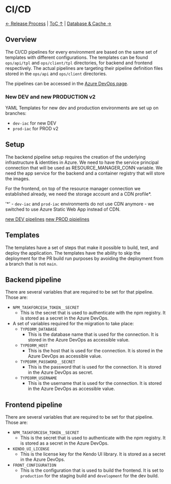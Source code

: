 CI/CD
================

[← Release Process](ReleaseProcess.md) | [ToC ↑](../README.md) | [Database & Cache →](DatabaseCache.md)

## Overview

The CI/CD pipelines for every environment are based on the same set of templates with different configurations. The templates can be found `ops/api/tpl` and `ops/client/tpl` directories, for backend and frontend respectively. The actual pipelines are targeting their pipeline definition files stored in the `ops/api` and `ops/client` directories.

The pipelines can be accessed in the [Azure DevOps page](https://dev.azure.com/mubadalacapital/Raven/_build).

### New DEV and new PRODUCTION v2

YAML Templates for new dev and production environments are set up on branches:
- `dev-iac` for new DEV
- `prod-iac` for PROD v2

## Setup

The backend pipeline setup requires the creation of the underlying infrastructure & identities in Azure. We need to have the service principal connection that will be used as RESOURCE_MANAGER_CONN variable. We need the app service for the backend and a container registry that will store the images.

For the frontend, on top of the resource manager connection we established already, we need the storage account and a CDN profile*.

'*' - `dev-iac` and `prod-iac` environments do not use CDN anymore - we switched to use Azure Static Web App instead of CDN.

[new DEV pipelines](https://dev.azure.com/mubadalacapital/Raven/_build?definitionScope=%5CDEV%20v2%20(Raven_IaC)%20in%20TestOneMubadala)
[new PROD pipielines](https://dev.azure.com/mubadalacapital/Raven/_build?definitionScope=%5CPROD%20v2%20(Raven_Prod_v2)%20in%20OneMubadala)
## Templates

The templates have a set of steps that make it possible to build, test, and deploy the application. The templates have the ability to skip the deployment for the PR build run purposes by avoiding the deployment from a branch that is not `main`.

## Backend pipeline 

There are several variables that are required to be set for that pipeline. Those are:

* `NPM_TASKFORCESH_TOKEN__SECRET`
  * This is the secret that is used to authenticate with the npm registry. It is stored as a secret in the Azure DevOps.
* A set of variables required for the migration to take place:
  * `TYPEORM_DATABASE`
    * This is the database name that is used for the connection. It is stored in the Azure DevOps as accessible value.
  * `TYPEORM_HOST`
    * This is the host that is used for the connection. It is stored in the Azure DevOps as accessible value.
  * `TYPEORM_PASSWORD__SECRET`
    * This is the password that is used for the connection. It is stored in the Azure DevOps as secret.
  * `TYPEORM_USERNAME`
    * This is the username that is used for the connection. It is stored in the Azure DevOps as accessible value.


## Frontend pipeline

There are several variables that are required to be set for that pipeline. Those are:

* `NPM_TASKFORCESH_TOKEN__SECRET`
  * This is the secret that is used to authenticate with the npm registry. It is stored as a secret in the Azure DevOps.
* `KENDO_UI_LICENSE`
  * This is the license key for the Kendo UI library. It is stored as a secret in the Azure DevOps.
* `FRONT_CONFIGURATION`
  * This is the configuration that is used to build the frontend. It is set to `production` for the staging build and `development` for the dev build.


